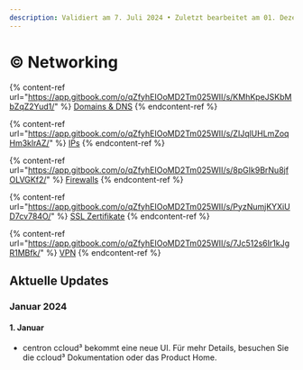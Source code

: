 ```yaml
---
description: Validiert am 7. Juli 2024 • Zuletzt bearbeitet am 01. Dezember 2024
---
```


# © Networking

{% content-ref url="https://app.gitbook.com/o/qZfyhEIOoMD2Tm025WII/s/KMhKpeJSKbMbZqZ2Yud1/" %}
[Domains & DNS](https://app.gitbook.com/o/qZfyhEIOoMD2Tm025WII/s/KMhKpeJSKbMbZqZ2Yud1/)
{% endcontent-ref %}

{% content-ref url="https://app.gitbook.com/o/qZfyhEIOoMD2Tm025WII/s/ZIJqlUHLmZoqHm3klrAZ/" %}
[IPs](https://app.gitbook.com/o/qZfyhEIOoMD2Tm025WII/s/ZIJqlUHLmZoqHm3klrAZ/)
{% endcontent-ref %}

{% content-ref url="https://app.gitbook.com/o/qZfyhEIOoMD2Tm025WII/s/8pGIk9BrNu8jfOLVGKf2/" %}
[Firewalls](https://app.gitbook.com/o/qZfyhEIOoMD2Tm025WII/s/8pGIk9BrNu8jfOLVGKf2/)
{% endcontent-ref %}

{% content-ref url="https://app.gitbook.com/o/qZfyhEIOoMD2Tm025WII/s/PyzNumjKYXiUD7cv784O/" %}
[SSL Zertifikate](https://app.gitbook.com/o/qZfyhEIOoMD2Tm025WII/s/PyzNumjKYXiUD7cv784O/)
{% endcontent-ref %}

{% content-ref url="https://app.gitbook.com/o/qZfyhEIOoMD2Tm025WII/s/7Jc512s6Ir1kJgR1MBfk/" %}
[VPN](https://app.gitbook.com/o/qZfyhEIOoMD2Tm025WII/s/7Jc512s6Ir1kJgR1MBfk/)
{% endcontent-ref %}



## Aktuelle Updates

### Januar 2024

#### 1. Januar

* centron ccloud³ bekommt eine neue UI. Für mehr Details, besuchen Sie die ccloud³ Dokumentation oder das Product Home.
